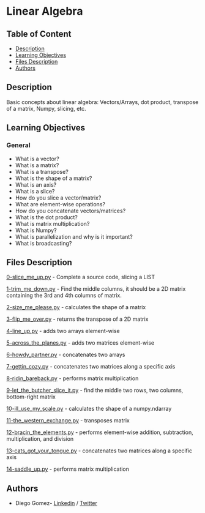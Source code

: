 # Linear Algebra

## Table of Content
* [Description](#description)
* [Learning Objectives](#learning-objectives)
* [Files Description](#files-description)
* [Authors](#authors)

## Description
Basic concepts about linear algebra: Vectors/Arrays, dot product, transpose of a matrix, Numpy, slicing, etc.


## Learning Objectives
### General
- What is a vector?
- What is a matrix?
- What is a transpose?
- What is the shape of a matrix?
- What is an axis?
- What is a slice?
- How do you slice a vector/matrix?
- What are element-wise operations?
- How do you concatenate vectors/matrices?
- What is the dot product?
- What is matrix multiplication?
- What is Numpy?
- What is parallelization and why is it important?
- What is broadcasting?

## Files Description

[0-slice_me_up.py](0-slice_me_up.py) - Complete a source code, slicing a LIST

[1-trim_me_down.py](1-trim_me_down.py) - Find the middle columns, it should be a 2D matrix containing the 3rd and 4th columns of matrix.

[2-size_me_please.py](2-size_me_please.py) - calculates the shape of a matrix

[3-flip_me_over.py](3-flip_me_over.py) - returns the transpose of a 2D matrix

[4-line_up.py](4-line_up.py) - adds two arrays element-wise

[5-across_the_planes.py](5-across_the_planes.py) - adds two matrices element-wise

[6-howdy_partner.py](6-howdy_partner.py) - concatenates two arrays

[7-gettin_cozy.py](7-gettin_cozy.py) - concatenates two matrices along a specific axis

[8-ridin_bareback.py](8-ridin_bareback.py) - performs matrix multiplication

[9-let_the_butcher_slice_it.py](9-let_the_butcher_slice_it.py) - find the middle two rows, two columns, bottom-right matrix

[10-ill_use_my_scale.py](10-ill_use_my_scale.py) - calculates the shape of a numpy.ndarray

[11-the_western_exchange.py](11-the_western_exchange.py) - transposes matrix

[12-bracin_the_elements.py](12-bracin_the_elements.py) - performs element-wise addition, subtraction, multiplication, and division

[13-cats_got_your_tongue.py](13-cats_got_your_tongue.py) - concatenates two matrices along a specific axis

[14-saddle_up.py](14-saddle_up.py) - performs matrix multiplication


## Authors
* Diego Gomez- [Linkedin](https://www.linkedin.com/in/diego-g%C3%B3mez-8861b61a1/) / [Twitter](https://twitter.com/dagomez2530)
